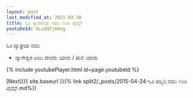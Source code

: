 ```yaml
---
layout: post
last_modified_at: 2021-03-30
title: ಓಂ ಸ್ವಾಪನಾಯ ನಮಃ ೧೦೮ ಟೈಮ್ಸ್
youtubeId: 8LvdQFjbHog
---
```

 
 
 ಓಂ ವ್ಯಾಘ್ರಯ ನಮಃ  
 
 -  ವ್ಯಾಗೇಶ್ವರ ಎಂಬ ದೇವರು ಯಾರು / ಹುಲಿ ಯಾರು 
 
  
 
  
 
 
 
 
 
 


{% include youtubePlayer.html id=page.youtubeId %}
 
[Next]({{ site.baseurl }}{% link  split2/_posts/2015-04-24-ಓಂ ಪದ್ಮಿನಿ ನಮಃ ೧೦೮ ಟೈಮ್ಸ್.md%})
 
